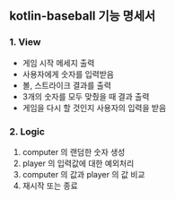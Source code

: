## kotlin-baseball 기능 명세서

### 1. View
<ul>
    <li> 게임 시작 메세지 출력</li>
    <li> 사용자에게 숫자를 입력받음 </li>
    <li> 볼, 스트라이크 결과를 출력 </li>
    <li> 3개의 숫자를 모두 맞췄을 때 결과 출력 </li>
    <li> 게임을 다시 할 것인지 사용자의 입력을 받음 </li>
</ul>

### 2. Logic
<ol>
    <li> computer 의 랜덤한 숫자 생성 </li>
    <li> player 의 입력값에 대한 예외처리 </li>
    <li> computer 의 값과 player 의 값 비교 </li>
    <li> 재시작 또는 종료 </li>
</ol>
